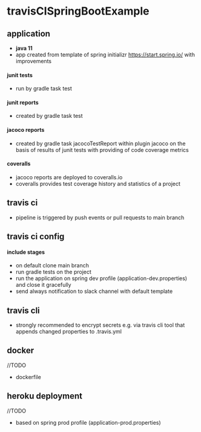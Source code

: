 # travisCISpringBootExample
## application ##
- **java 11**
- app created from template of spring initializr https://start.spring.io/ with improvements
#### junit tests ####
- run by gradle task test
#### junit reports ####
- created by gradle task test
#### jacoco reports ####
- created by gradle task jacocoTestReport within plugin jacoco on the basis of results of junit tests with providing of code coverage metrics
#### coveralls ####
- jacoco reports are deployed to coveralls.io
- coveralls provides test coverage history and statistics of a project
## travis ci ##
- pipeline is triggered by push events or pull requests to main branch
## travis ci config ##
#### include stages ####
- on default clone main branch
- run gradle tests on the project
- run the application on spring dev profile (application-dev.properties) and close it gracefully
- send always notification to slack channel with default template

## travis cli ##
- strongly recommended to encrypt secrets e.g. via travis cli tool that appends changed properties to .travis.yml

## docker ##
//TODO
- dockerfile

## heroku deployment ##
//TODO
- based on spring prod profile (application-prod.properties)
